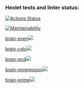 ### Hexlet tests and linter status:
[![Actions Status](https://github.com/YuliyaSamoilenko/frontend-project-44/workflows/hexlet-check/badge.svg)](https://github.com/YuliyaSamoilenko/frontend-project-44/actions)

[![Maintainability](https://api.codeclimate.com/v1/badges/b4d1b2304e0c768c5cae/maintainability)](https://codeclimate.com/github/YuliyaSamoilenko/frontend-project-44/maintainability)

[brain-even](https://asciinema.org/a/nYEqyx9YU8JKeEfp7EeAt8au2)<a href="https://asciinema.org/a/nYEqyx9YU8JKeEfp7EeAt8au2" target="_blank"><img src="https://asciinema.org/a/nYEqyx9YU8JKeEfp7EeAt8au2.svg" /></a>

[brain-calc](https://asciinema.org/a/nYEqyx9YU8JKeEfp7EeAt8au2)<a href="https://asciinema.org/a/oTJseoW2fbH4CVEqFRoLa4EJc" target="_blank"><img src="https://asciinema.org/a/oTJseoW2fbH4CVEqFRoLa4EJc.svg" /></a>

[brain-gcd](https://asciinema.org/a/nYEqyx9YU8JKeEfp7EeAt8au2)<a href="https://asciinema.org/a/544028" target="_blank"><img src="https://asciinema.org/a/544028.svg" /></a>

[brain-progression](https://asciinema.org/a/nYEqyx9YU8JKeEfp7EeAt8au2)<a href="https://asciinema.org/a/544186" target="_blank"><img src="https://asciinema.org/a/544186.svg" /></a>

[brain-prime](https://asciinema.org/a/nYEqyx9YU8JKeEfp7EeAt8au2)<a href="https://asciinema.org/a/544887" target="_blank"><img src="https://asciinema.org/a/544887.svg" /></a>
